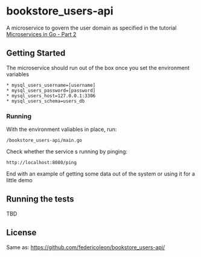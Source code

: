 # bookstore_users-api
A microservice to govern the user domain as specified in the tutorial [Microservices in Go - Part 2](https://www.udemy.com/course/golang-how-to-design-and-build-rest-microservices-in-go)
## Getting Started

The microservice should run out of the box once you set the environment variables

```
* mysql_users_username=[username]
* mysql_users_password=[password]
* mysql_users_host=127.0.0.1:3306
* mysql_users_schema=users_db
```

### Running

With the environment valiables in place, run:
```
/bookstore_users-api/main.go
```

Check whether the service s running by pinging:

```
http://localhost:8080/ping
```

End with an example of getting some data out of the system or using it for a little demo

## Running the tests

TBD

## License

Same as: https://github.com/federicoleon/bookstore_users-api/
